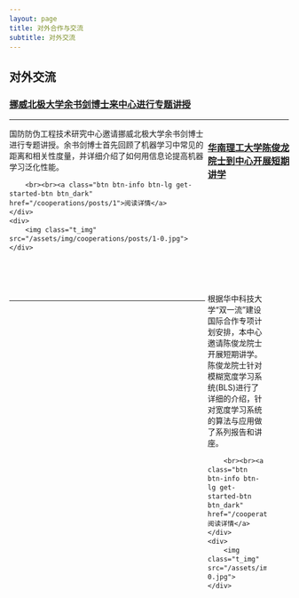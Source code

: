 ```yaml
---
layout: page
title: 对外合作与交流
subtitle: 对外交流
---
```

<!--
 * @Author: Conghao Wong
 * @Date: 2023-03-08 19:13:03
 * @LastEditors: Conghao Wong
 * @LastEditTime: 2023-03-12 10:37:55
 * @Description: file content
 * @Github: https://cocoon2wong.github.io
 * Copyright 2023 Conghao Wong, All Rights Reserved.
-->

<style>
    .t_grid {
        display: grid;
        grid-template-columns: 70% 30%;
        grid-gap: 60px 1%;
    }

    .t_img {
        vertical-align: top;
    }
</style>

<link rel="stylesheet" type="text/css" href="/assets/css/user.css">

## 对外交流

### [挪威北极大学余书剑博士来中心进行专题讲授](/cooperations/posts/1)
---

<div class="t_grid">
    <div>
        国防防伪工程技术研究中心邀请挪威北极大学余书剑博士进行专题讲授。余书剑博士首先回顾了机器学习中常见的距离和相关性度量，并详细介绍了如何用信息论提高机器学习泛化性能。

        <br><br><a class="btn btn-info btn-lg get-started-btn btn_dark" href="/cooperations/posts/1">阅读详情</a>
    </div>
    <div>
        <img class="t_img" src="/assets/img/cooperations/posts/1-0.jpg">
    </div>
</div>



### [华南理工大学陈俊龙院士到中心开展短期讲学](/cooperations/posts/0)
---

<div class="t_grid">
    <div>
        根据华中科技大学“双一流”建设国际合作专项计划安排，本中心邀请陈俊龙院士开展短期讲学。陈俊龙院士针对模糊宽度学习系统(BLS)进行了详细的介绍，针对宽度学习系统的算法与应用做了系列报告和讲座。

        <br><br><a class="btn btn-info btn-lg get-started-btn btn_dark" href="/cooperations/posts/0">阅读详情</a>
    </div>
    <div>
        <img class="t_img" src="/assets/img/cooperations/posts/0-0.jpg">
    </div>
</div>
